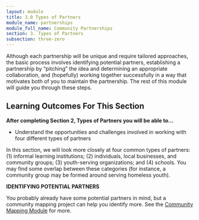 ```yaml
---
layout: module
title: 3.0 Types of Partners
module_name: partnerships
module_full_name: Community Partnerships
section: 3. Types of Partners
subsection: three-zero
---
```


Although each partnership will be unique and require tailored approaches, the basic process involves identifying potential partners, establishing a partnership by “pitching” the idea and determining an appropriate collaboration, and (hopefully) working together successfully in a way that motivates both of you to maintain the partnership. The rest of this module will guide you through these steps. 

## Learning Outcomes For This Section

**After completing Section 2, Types of Partners you will be able to...**
<ul class="fancy">
  <li>Understand the opportunities and challenges involved in working with four different types of partners</li>
</ul>

In this section, we will look more closely at four common types of partners: (1) informal learning institutions; (2) individuals, local businesses, and community groups; (3) youth-serving organizations; and (4) schools. You may find some overlap between these categories (for instance, a community group may be formed around serving homeless youth).

**IDENTIFYING POTENTIAL PARTNERS**

You probably already have some potential partners in mind, but a community mapping project can help you identify more. See the [Community Mapping Module]({{site.url}}{{site.baseurl}}/communitymapping/index.html) for more.
